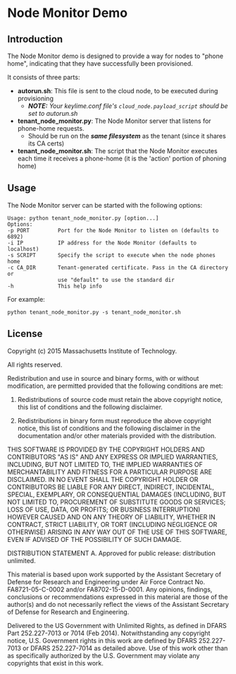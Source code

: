 # Node Monitor Demo

## Introduction 

The Node Monitor demo is designed to provide a way for nodes to "phone home", indicating that they have successfully been provisioned.  

It consists of three parts: 
* **autorun.sh**: This file is sent to the cloud node, to be executed during provisioning 
    * *__NOTE:__ Your keylime.conf file's ```cloud_node.payload_script``` should be set to autorun.sh*
* **tenant_node_monitor.py**: The Node Monitor server that listens for phone-home requests.  
    * Should be run on the **_same filesystem_** as the tenant (since it shares its CA certs) 
* **tenant_node_monitor.sh**: The script that the Node Monitor executes each time it receives a phone-home (it is the 'action' portion of phoning home) 

## Usage 

The Node Monitor server can be started with the following options: 
```
Usage: python tenant_node_monitor.py [option...]
Options:
-p PORT         Port for the Node Monitor to listen on (defaults to 6892)
-i IP           IP address for the Node Monitor (defaults to localhost)
-s SCRIPT       Specify the script to execute when the node phones home
-c CA_DIR       Tenant-generated certificate. Pass in the CA directory or 
                use "default" to use the standard dir
-h              This help info
```

For example: 
```
python tenant_node_monitor.py -s tenant_node_monitor.sh
```

## License

Copyright (c) 2015 Massachusetts Institute of Technology.

All rights reserved.

Redistribution and use in source and binary forms, with or without modification, are permitted provided that the following conditions are met:

1. Redistributions of source code must retain the above copyright notice, this list of conditions and the following disclaimer.

2. Redistributions in binary form must reproduce the above copyright notice, this list of conditions and the following disclaimer in the documentation and/or other materials provided with the distribution.

THIS SOFTWARE IS PROVIDED BY THE COPYRIGHT HOLDERS AND CONTRIBUTORS "AS IS" AND ANY EXPRESS OR IMPLIED WARRANTIES, INCLUDING, BUT NOT LIMITED TO, THE IMPLIED WARRANTIES OF MERCHANTABILITY AND FITNESS FOR A PARTICULAR PURPOSE ARE DISCLAIMED. IN NO EVENT SHALL THE COPYRIGHT HOLDER OR CONTRIBUTORS BE LIABLE FOR ANY DIRECT, INDIRECT, INCIDENTAL, SPECIAL, EXEMPLARY, OR CONSEQUENTIAL DAMAGES (INCLUDING, BUT NOT LIMITED TO, PROCUREMENT OF SUBSTITUTE GOODS OR SERVICES; LOSS OF USE, DATA, OR PROFITS; OR BUSINESS INTERRUPTION) HOWEVER CAUSED AND ON ANY THEORY OF LIABILITY, WHETHER IN CONTRACT, STRICT LIABILITY, OR TORT (INCLUDING NEGLIGENCE OR OTHERWISE) ARISING IN ANY WAY OUT OF THE USE OF THIS SOFTWARE, EVEN IF ADVISED OF THE POSSIBILITY OF SUCH DAMAGE.


DISTRIBUTION STATEMENT A. Approved for public release: distribution unlimited.

This material is based upon work supported by the Assistant Secretary of Defense for 
Research and Engineering under Air Force Contract No. FA8721-05-C-0002 and/or 
FA8702-15-D-0001. Any opinions, findings, conclusions or recommendations expressed in this
material are those of the author(s) and do not necessarily reflect the views of the 
Assistant Secretary of Defense for Research and Engineering.

Delivered to the US Government with Unlimited Rights, as defined in DFARS Part 
252.227-7013 or 7014 (Feb 2014). Notwithstanding any copyright notice, U.S. Government 
rights in this work are defined by DFARS 252.227-7013 or DFARS 252.227-7014 as detailed 
above. Use of this work other than as specifically authorized by the U.S. Government may 
violate any copyrights that exist in this work.

